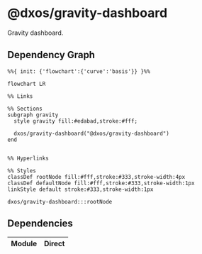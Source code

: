 # @dxos/gravity-dashboard

Gravity dashboard.

## Dependency Graph

```mermaid
%%{ init: {'flowchart':{'curve':'basis'}} }%%

flowchart LR

%% Links

%% Sections
subgraph gravity
  style gravity fill:#edabad,stroke:#fff;

  dxos/gravity-dashboard("@dxos/gravity-dashboard")
end


%% Hyperlinks

%% Styles
classDef rootNode fill:#fff,stroke:#333,stroke-width:4px
classDef defaultNode fill:#fff,stroke:#333,stroke-width:1px
linkStyle default stroke:#333,stroke-width:1px

dxos/gravity-dashboard:::rootNode

```

## Dependencies

| Module | Direct |
|---|---|
